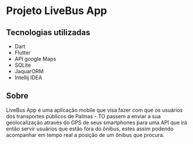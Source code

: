 # Projeto LiveBus App

## Tecnologias utilizadas

- Dart
- Flutter
- API google Maps
- SQLite
- JaquarORM
- Intellij IDEA

## Sobre

LiveBus App é uma aplicação mobile que visa fazer com que os usuários dos transportes públicos de Palmas - TO passem a enviar a sua geolocalização através do GPS de seus smartphones para uma API que irá então servir usuários que estão fora do ônibus, estes assim podendo acompanhar em tempo real a posição de um ônibus que procura.